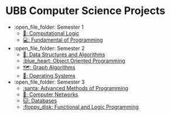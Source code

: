 # UBB Computer Science Projects
<ul>
  <li>:open_file_folder: Semester 1
    <ul>
      <li>
        <a href="https://github.com/IrinaOltean14/University/tree/main/First%20year/Semester%201/Computational%20Logic"> 
          🧭:  Computational Logic 
        </a>
      </li>
      <li>
        <a href="https://github.com/IrinaOltean14/University/tree/main/First%20year/Semester%201/Fundamentals%20of%20Programming"> 
          💻:  Fundamental of Programming 
        </a>
      </li>
    </ul>
  </li>
 <li>:open_file_folder: Semester 2
    <ul>
      <li>
        <a href="https://github.com/IrinaOltean14/University/tree/main/First%20year/Semester%202/Data%20Structures%20and%20Algorithms"> 
          🤯:  Data Structures and Algorithms 
        </a>
      </li>
       <li>
        <a href="https://github.com/IrinaOltean14/University/tree/main/First%20year/Semester%202/OOP"> 
          :blue_heart:  Object Oriented Programming 
        </a>
      </li>
      <li>
        <a href="https://github.com/IrinaOltean14/University/tree/main/First%20year/Semester%202/Graph%20Algorithms"> 
          🗺️:  Graph Algorithms 
        </a>
      </li>
      <li>
        <a href="https://github.com/IrinaOltean14/University/tree/main/First%20year/Semester%202/Operating%20Systems"> 
          🧐:  Operating Systems 
        </a>
      </li>
      </ul>
  </li>
  <li>:open_file_folder: Semester 3
    <ul>
      <li>
        <a href="https://github.com/IrinaOltean14/University/tree/main/Second%20year/Semester%203/Advanced%20Programming%20Methods"> 
          :santa:  Advanced Methods of Programming 
        </a>
      </li>
      <li>
        <a href="https://github.com/IrinaOltean14/University/tree/main/Second%20year/Semester%203/Computer%20Networks"> 
          💛:  Computer Networks 
        </a>
      </li>
      <li>
        <a href="https://github.com/IrinaOltean14/University/tree/main/Second%20year/Semester%203/Databases"> 
          🐱:  Databases 
        </a>
      </li>
      <li>
        <a href="https://github.com/IrinaOltean14/University/tree/main/Second%20year/Semester%203/Functional%20and%20Logic%20Programming"> 
          :floppy_disk:  Functional and Logic Programming 
        </a>
      </li>
</ul>
  </li>
